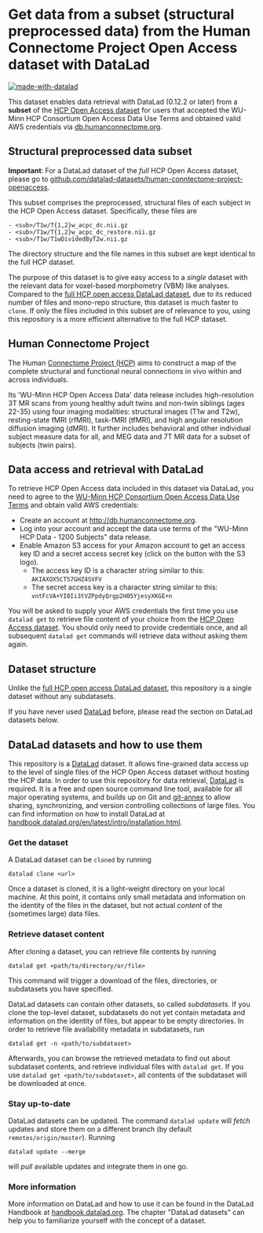 # Get data from a subset (structural preprocessed data) from the Human Connectome Project Open Access dataset with DataLad

[![made-with-datalad](https://www.datalad.org/badges/made_with.svg)](https://datalad.org)

This dataset enables data retrieval with DataLad (0.12.2 or later) from a **subset**
of the [HCP Open Access dataset](https://registry.opendata.aws/hcp-openaccess/)
for users that accepted the WU-Minn HCP Consortium Open Access Data Use Terms and
obtained valid AWS credentials via [db.humanconnectome.org](http://db.humanconnectome.org).

## Structural preprocessed data subset

**Important**: For a DataLad dataset of the *full* HCP Open Access dataset,
please go to
[github.com/datalad-datasets/human-conntectome-project-openaccess](https://github.com/datalad-datasets/human-connectome-project-openaccess).

This subset comprises the preprocessed, structural files of each subject in the
HCP Open Access dataset. Specifically, these files are

```
- <sub>/T1w/T{1,2}w_acpc_dc.nii.gz
- <sub>/T1w/T{1,2}w_acpc_dc_restore.nii.gz
- <sub>/T1w/T1wDividedByT2w.nii.gz
```

The directory structure and the file names in this subset are kept identical to
the full HCP dataset.

The purpose of this dataset is to give easy access to a *single* dataset with
the relevant data for voxel-based morphometry (VBM) like analyses. Compared to the
[full HCP open access DataLad dataset](https://github.com/datalad-datasets/human-connectome-project-openaccess),
due to its reduced number of files and mono-repo structure, this dataset is
much faster to ``clone``. If only the files included in this subset are of
relevance to you, using this repository is a more efficient alternative to the
full HCP dataset.


## Human Connectome Project

The Human [Connectome Project (HCP)](http://www.humanconnectomeproject.org/about/)
aims to construct a map of the complete structural and functional neural
connections in vivo within and across individuals.

Its 'WU-Minn HCP Open Access Data' data release includes high-resolution 3T MR
scans from young healthy adult twins and non-twin siblings (ages 22-35) using
four imaging modalities: structural images (T1w and T2w), resting-state fMRI (rfMRI),
task-fMRI (tfMRI), and high angular resolution diffusion imaging (dMRI). It
further includes behavioral and other individual subject measure data for all,
and MEG data and 7T MR data for a subset of subjects (twin pairs).

## Data access and retrieval with DataLad

To retrieve HCP Open Access data included in this dataset via DataLad, you need to agree
to the [WU-Minn HCP Consortium Open Access Data Use Terms](./DATA_USE_AGREEMENT.md)
and obtain valid AWS credentials:

- Create an account at http://db.humanconnectome.org.
- Log into your account and accept the data use terms of the "WU-Minn HCP Data -
  1200 Subjects" data release.
- Enable Amazon S3 access for your Amazon account to get an access key ID
  and a secret access secret key (click on the button with the S3 logo).
  - The access key ID is a character string similar to this: ``AKIAXOX5CT57GHZ4SVFV``
  - The secret access key is a character string similar to this: ``vntFcVA+YI0Ii3tVZPpdyQrgp2H05YjesyXKGE+n``

You will be asked to supply your AWS credentials the first time you use `datalad get`
to retrieve file content of your choice from
the [HCP Open Access dataset](https://registry.opendata.aws/hcp-openaccess/). You
should only need to provide credentials once, and all subsequent `datalad get` commands
will retrieve data without asking them again.

## Dataset structure

Unlike the [full HCP open access DataLad dataset](https://github.com/datalad-datasets/human-connectome-project-openaccess),
this repository is a single dataset without any subdatasets.

If you have never used [DataLad](https://www.datalad.org/) before, please read the
section on DataLad datasets below.

## DataLad datasets and how to use them

This repository is a [DataLad](https://www.datalad.org/) dataset. It allows fine-grained
data access up to the level of single files of the HCP Open Access dataset without hosting
the HCP data. In order to use this repository for data retrieval,
[DataLad](https://www.datalad.org/) is required. It is a free and open source command line
tool, available for all major operating systems, and builds up on Git and
[git-annex](https://git-annex.branchable.com/) to allow sharing, synchronizing, and version
controlling collections of large files. You can find information on how to install DataLad
at [handbook.datalad.org/en/latest/intro/installation.html](http://handbook.datalad.org/en/latest/intro/installation.html).

### Get the dataset

A DataLad dataset can be `cloned` by running

```
datalad clone <url>
```
Once a dataset is cloned, it is a light-weight directory on your local machine.
At this point, it contains only small metadata and information on the identity of
the files in the dataset, but not actual *content* of the (sometimes large) data files.

### Retrieve dataset content

After cloning a dataset, you can retrieve file contents by running
```
datalad get <path/to/directory/or/file>
```
This command will trigger a download of the files, directories, or subdatasets you have specified.

DataLad datasets can contain other datasets, so called *subdatasets*. If you clone the top-level
dataset, subdatasets do not yet contain metadata and information on the identity of files,
but appear to be empty directories. In order to retrieve file availability metadata in
subdatasets, run

```
datalad get -n <path/to/subdataset>
```
Afterwards, you can browse the retrieved metadata to find out about subdataset contents, and
retrieve individual files with `datalad get`. If you use `datalad get <path/to/subdataset>`,
all contents of the subdataset will be downloaded at once.

### Stay up-to-date

DataLad datasets can be updated. The command `datalad update` will *fetch* updates and store them
on a different branch (by default `remotes/origin/master`). Running
```
datalad update --merge
```
will *pull* available updates and integrate them in one go.

### More information

More information on DataLad and how to use it can be found in the DataLad Handbook at
[handbook.datalad.org](http://handbook.datalad.org/en/latest/index.html). The chapter
"DataLad datasets" can help you to familiarize yourself with the concept of a dataset.
